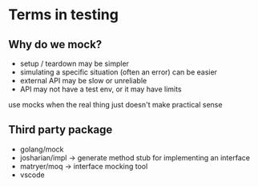# Terms in testing

## Why do we mock?

- setup / teardown may be simpler
- simulating a specific situation (often an error) can be easier
- external API may be slow or unreliable
- API may not have a test env, or it may have limits

use mocks when the real thing just doesn't make practical sense

## Third party package

- golang/mock
- josharian/impl -> generate method stub for implementing an interface
- matryer/moq -> interface mocking tool
- vscode